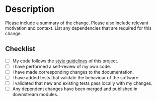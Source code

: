 # Description

Please include a summary of the change. Please also include relevant motivation and context. List any dependencies that are required for this change.

## Checklist

- [ ] My code follows the [style guidelines](/CONTRIBUTING.md) of this project.
- [ ] I have performed a self-review of my own code.
- [ ] I have made corresponding changes to the documentation.
- [ ] I have added tests that validate the behaviour of the software.
- [ ] I validated that new and existing tests pass locally with my changes.
- [ ] Any dependent changes have been merged and published in downstream modules.
